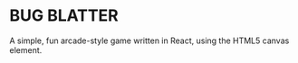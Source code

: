 # BUG BLATTER #

A simple, fun arcade-style game written in React, using the HTML5 canvas element.

